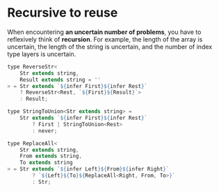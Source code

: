 <!--
 * @Author: Ada J
 * @Date: 2023-01-09 15:02:44
 * @LastEditTime: 2023-01-09 15:12:24
 * @Description: 
-->
# Recursive to reuse

When encountering **an uncertain number of problems**, you have to reflexively think of **recursion**. For example, the length of the array is uncertain, the length of the string is uncertain, and the number of index type layers is uncertain.

```js
type ReverseStr<
    Str extends string, 
    Result extends string = ''
> = Str extends `${infer First}${infer Rest}` 
    ? ReverseStr<Rest, `${First}${Result}`> 
    : Result;
```

```js
type StringToUnion<Str extends string> = 
    Str extends `${infer First}${infer Rest}`
        ? First | StringToUnion<Rest>
        : never;
```

```js
type ReplaceAll<
    Str extends string, 
    From extends string, 
    To extends string
> = Str extends `${infer Left}${From}${infer Right}`
        ? `${Left}${To}${ReplaceAll<Right, From, To>}`
        : Str;
```